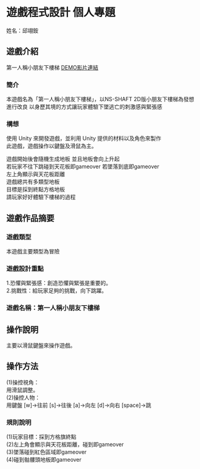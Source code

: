 
# 遊戲程式設計 個人專題
姓名：邱翊銨 
## 遊戲介紹
第一人稱小朋友下樓梯
[DEMO影片連結](https://youtu.be/Abls6TS3ZNU)

### 簡介
本遊戲名為「第一人稱小朋友下樓梯」，以NS-SHAFT 2D版小朋友下樓梯為發想<br>
進行改良 以身歷其境的方式讓玩家體驗下墜逃亡的刺激感與緊張感
### 構想
使用 Unity 來開發遊戲，並利用 Unity 提供的材料以及角色來製作<br>
此遊戲，遊戲操作以鍵盤及滑鼠為主。<br>

遊戲開始後會隨機生成地板 並且地板會向上升起<br>
若玩家不往下跳碰到天花板即gameover 若墜落到底即gameover<br>
左上角顯示與天花板距離<br>
遊戲總共有多類型地板<br>
目標是採到終點方格地板<br>
請玩家好好體驗下樓梯的過程<br>
## 遊戲作品摘要
### 遊戲類型
本遊戲主要類型為冒險<br>
### 遊戲設計重點
1.恐懼與緊張感：創造恐懼與緊張是重要的。  <br>
2.挑戰性：給玩家足夠的挑戰，向下跳躍。<br>

### 遊戲名稱：第一人稱小朋友下樓梯
## 操作說明
主要以滑鼠鍵盤來操作遊戲。  
## 操作方法
(1)操控視角：  
用滑鼠調整。  
(2)操控人物：  
用鍵盤 [w]→往前 [s]→往後 [a]→向左 [d]→向右  [space]→跳
### 規則說明
(1)玩家目標：採到方格旗終點<br>
(2)左上角會顯示與天花板距離，碰到即gameover <br>
(3)墜落碰到紅色區域即gameover <br>
(4)碰到骷髏頭地板即gameover <br>
